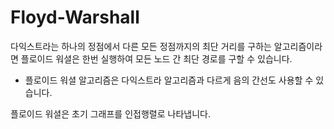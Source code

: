 # Floyd-Warshall

다익스트라는 하나의 정점에서 다른 모든 정점까지의 최단 거리를 구하는 알고리즘이라면 플로이드 워셜은 한번 실행하여 모든 노드 간 최단 경로를 구할 수 있습니다.

- 플로이드 워셜 알고리즘은 다익스트라 알고리즘과 다르게 음의 간선도 사용할 수 있습니다.

플로이드 워셜은 초기 그래프를 인접행렬로 나타냅니다.
